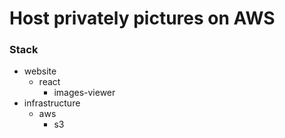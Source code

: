 # Host privately pictures on AWS

### Stack
- website
    - react
        - images-viewer
- infrastructure
    - aws
        - s3
